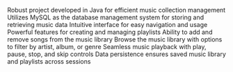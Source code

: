 Robust project developed in Java for efficient music collection management
Utilizes MySQL as the database management system for storing and retrieving music data
Intuitive interface for easy navigation and usage
Powerful features for creating and managing playlists
Ability to add and remove songs from the music library
Browse the music library with options to filter by artist, album, or genre
Seamless music playback with play, pause, stop, and skip controls
Data persistence ensures saved music library and playlists across sessions
